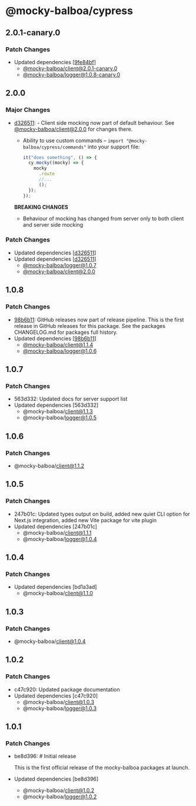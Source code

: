 # @mocky-balboa/cypress

## 2.0.1-canary.0

### Patch Changes

- Updated dependencies [[9fe84bf](https://github.com/mocky-balboa/mocky-balboa/commit/9fe84bf2975389fd77a8d213fc936f6ee7f89032)]
  - [@mocky-balboa/client@2.0.1-canary.0](https://github.com/mocky-balboa/mocky-balboa/releases/tag/%40mocky-balboa%2Fclient%402.0.1-canary.0)
  - [@mocky-balboa/logger@1.0.8-canary.0](https://github.com/mocky-balboa/mocky-balboa/releases/tag/%40mocky-balboa%2Flogger%401.0.8-canary.0)

## 2.0.0

### Major Changes

- [d326511](https://github.com/mocky-balboa/mocky-balboa/commit/d3265110ad1c72af09ef2f85cf543df2d5a5bad2): - Client side mocking now part of default behaviour. See [@mocky-balboa/client@2.0.0](https://github.com/mocky-balboa/mocky-balboa/tree/%40mocky-balboa/client%402.0.0) for changes there.
  - Ability to use custom commands – `import "@mocky-balboa/cypress/commands"` into your support file:
    ```typescript
    it("does something", () => {
      cy.mocky((mocky) => {
        mocky
          .route
          //...
          ();
      });
    });
    ```

  **BREAKING CHANGES**
  - Behaviour of mocking has changed from server only to both client and server side mocking

### Patch Changes

- Updated dependencies [[d326511](https://github.com/mocky-balboa/mocky-balboa/commit/d3265110ad1c72af09ef2f85cf543df2d5a5bad2)]
- Updated dependencies [[d326511](https://github.com/mocky-balboa/mocky-balboa/commit/d3265110ad1c72af09ef2f85cf543df2d5a5bad2)]
  - [@mocky-balboa/logger@1.0.7](https://github.com/mocky-balboa/mocky-balboa/releases/tag/%40mocky-balboa%2Flogger%401.0.7)
  - [@mocky-balboa/client@2.0.0](https://github.com/mocky-balboa/mocky-balboa/releases/tag/%40mocky-balboa%2Fclient%402.0.0)

## 1.0.8

### Patch Changes

- [98b6b11](https://github.com/mocky-balboa/mocky-balboa/commit/98b6b113136331eeeda0f21990e62776763585f9): GitHub releases now part of release pipeline. This is the first release in GitHub releases for this package. See the packages CHANGELOG.md for packages full history.
- Updated dependencies [[98b6b11](https://github.com/mocky-balboa/mocky-balboa/commit/98b6b113136331eeeda0f21990e62776763585f9)]
  - [@mocky-balboa/client@1.1.4](https://github.com/mocky-balboa/mocky-balboa/releases/tag/%40mocky-balboa%2Fclient%401.1.4)
  - [@mocky-balboa/logger@1.0.6](https://github.com/mocky-balboa/mocky-balboa/releases/tag/%40mocky-balboa%2Flogger%401.0.6)

## 1.0.7

### Patch Changes

- 563d332: Updated docs for server support list
- Updated dependencies [563d332]
  - @mocky-balboa/client@1.1.3
  - @mocky-balboa/logger@1.0.5

## 1.0.6

### Patch Changes

- @mocky-balboa/client@1.1.2

## 1.0.5

### Patch Changes

- 247b01c: Updated types output on build, added new quiet CLI option for Next.js integration, added new Vite package for vite plugin
- Updated dependencies [247b01c]
  - @mocky-balboa/client@1.1.1
  - @mocky-balboa/logger@1.0.4

## 1.0.4

### Patch Changes

- Updated dependencies [bd1a3ad]
  - @mocky-balboa/client@1.1.0

## 1.0.3

### Patch Changes

- @mocky-balboa/client@1.0.4

## 1.0.2

### Patch Changes

- c47c920: Updated package documentation
- Updated dependencies [c47c920]
  - @mocky-balboa/client@1.0.3
  - @mocky-balboa/logger@1.0.3

## 1.0.1

### Patch Changes

- be8d396: # Initial release

  This is the first official release of the mocky-balboa packages at launch.

- Updated dependencies [be8d396]
  - @mocky-balboa/client@1.0.2
  - @mocky-balboa/logger@1.0.2
